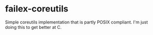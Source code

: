 # failex-coreutils

Simple coreutils implementation that is partly POSIX compliant. I'm just doing this to get better at C.
